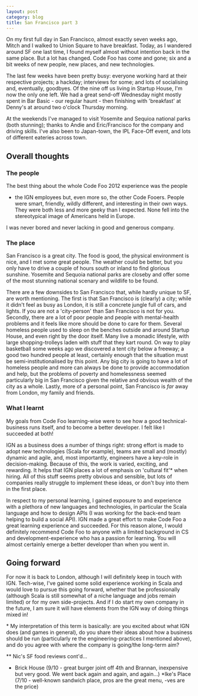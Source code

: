 ```yaml
---
layout: post
category: blog
title: San Francisco part 3
---
```


On my first full day in San Francisco, almost exactly seven weeks ago,
Mitch and I walked to Union Square to have breakfast. Today, as I
wandered around SF one last time, I found myself almost without
intention back in the same place. But a lot has changed. Code Foo has
come and gone; six and a bit weeks of new people, new places, and new
technologies.

The last few weeks have been pretty busy: everyone working hard at
their respective projects; a hackday; interviews for some; and lots of
socialising and, eventually, goodbyes. Of the nine off us living in
Startup House, I'm now the only one left. We had a great send-off
Wednesday night mostly spent in Bar Basic - our regular haunt - then
finishing with 'breakfast' at Denny's at around two o'clock Thursday
morning.

At the weekends I've managed to visit Yosemite and Sequioa national
parks (both stunning); thanks to Andie and Eric/Francisco for the
company and driving skills. I've also been to Japan-town, the IPL
Face-Off event, and lots of different eateries across town.

Overall thoughts
----------------

### The people

The best thing about the whole Code Foo 2012 experience was the people
- the IGN employees but, even more so, the other Code Fooers. People
were smart, friendly, wildly different, and interesting in their own
ways. They were both less and more geeky than I expected. None fell
into the stereotypical image of Americans held in Europe.

I was never bored and never lacking in good and generous company.

### The place

San Francisco is a great city. The food is good, the physical
environment is nice, and I met some great people. The weather could be
better, but you only have to drive a couple of hours south or inland
to find glorious sunshine. Yosemite and Sequoia national parks are
closeby and offer some of the most stunning national scenary and
wildlife to be found.

There are a few downsides to San Francisco that, while hardly unique
to SF, are worth mentioning. The first is that San Francisco is
(clearly) a city; while it didn't feel as busy as London, it is still
a concrete jungle full of cars, and lights. If you are not a
'city-person' than San Francisco is not for you. Secondly, there are a
lot of poor people and people with mental-health problems and it feels
like more should be done to care for them. Several homeless people
used to sleep on the benches outside and around Startup House, and
even right by the door itself. Many live a monadic lifestyle, with
large shopping-trolleys laden with stuff that they kart round. On way
to play basketball some weeks ago we discovered a tent city below a
freeway; a good two hundred people at least, certainly enough that the
situation must be semi-institutionalised by this point. Any big city
is going to have a lot of homeless people and more can always be done
to provide accommodation and help, but the problems of poverty and
homelessness seemed particularly big in San Francisco given the
relative and obvious wealth of the city as a whole. Lastly, more of a
personal point, San Francisco is *far* away from London, my family and
friends.

### What I learnt

My goals from Code Foo learning-wise were to see how a good
technical-business runs itself, and to become a better developer. I
felt like I succeeded at both!

IGN as a business does a number of things right: strong effort is made
to adopt new technologies (Scala for example), teams are small and
(mostly) dynamic and agile, and, most importantly, engineers have a
key-role in decision-making. Because of this, the work is varied,
exciting, and rewarding. It helps that IGN places a lot of emphasis on
'cultural fit'* when hiring. All of this stuff seems pretty obvious
and sensible, but lots of companies really struggle to implement these
ideas, or don't buy into them in the first place.

In respect to my personal learning, I gained exposure to and
experience with a plethora of new languages and technologies, in
particular the Scala language and how to design APIs (I was working
for the back-end team helping to build a social API). IGN made a great
effort to make Code Foo a great learning experience and succeeded. For
this reason alone, I would definitely recommend Code Foo to anyone
with a limited background in CS and development-experience who has a
passion for learning. You will almost certainly emerge a better
developer than when you went in.

Going forward
-------------

For now it is back to London, although I will definitely keep in touch
with IGN. Tech-wise, I've gained some solid experience working in
Scala and would love to pursue this going forward, whether that be
professionally (although Scala is still somewhat of a niche language
and jobs remain limited) or for my own side-projects. And if I do
start my own company in the future, I am sure it will have elements
from the IGN way of doing things mixed in!

\* My interpretation of this term is basically: are you excited about
what IGN does (and games in general), do you share their ideas about
how a business should be run (particularly re the
engineering-practices I mentioned above), and do you agree with where
the company is going/the long-term aim?

\** Nic's SF food reviews cont'd...

* Brick House (9/10 - great burger joint off 4th and Brannan,
inexpensive but very good. We went back again and again, and again...)
*Ike's Place (7/10 - well-known sandwich place, pros are the great
menu, -ves are the price)
